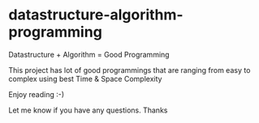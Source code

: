 # datastructure-algorithm-programming


Datastructure + Algorithm = Good Programming

This project has lot of good programmings that are ranging from easy to complex using best Time & Space Complexity 

Enjoy reading :-) 

Let me know if you have any questions. Thanks
